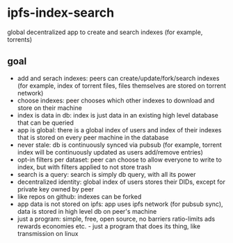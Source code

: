 # ipfs-index-search
global decentralized app to create and search indexes (for example, torrents)

## goal

- add and serach indexes: peers can create/update/fork/search indexes (for example, index of torrent files, files themselves are stored on torrent network)
- choose indexes: peer chooses which other indexes to download and store on their machine
- index is data in db: index is just data in an existing high level database that can be queried
- app is global: there is a global index of users and index of their indexes that is stored on every peer machine in the database
- never stale: db is continuously synced via pubsub (for example, torrent index will be continuously updated as users add/remove entries)
- opt-in filters per dataset: peer can choose to allow everyone to write to index, but with filters applied to not store trash
- search is a query: search is simply db query, with all its power
- decentralized identity: global index of users stores their DIDs, except for private key owned by peer
- like repos on github: indexes can be forked
- app data is not stored on ipfs: app uses ipfs network (for pubsub sync), data is stored in high level db on peer's machine
- just a program: simple, free, open source, no barriers ratio-limits ads rewards economies etc. - just a program that does its thing, like transmission on linux